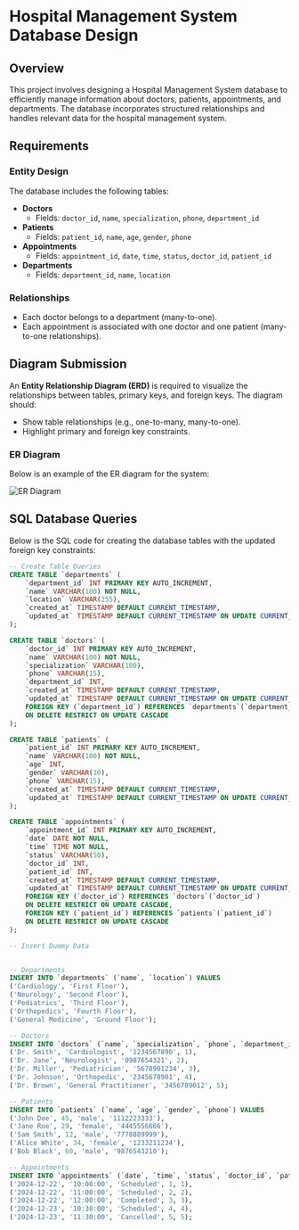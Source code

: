 # Hospital Management System Database Design

## Overview
This project involves designing a Hospital Management System database to efficiently manage information about doctors, patients, appointments, and departments. The database incorporates structured relationships and handles relevant data for the hospital management system.

## Requirements

### Entity Design
The database includes the following tables:

- **Doctors**
  - Fields: `doctor_id`, `name`, `specialization`, `phone`, `department_id`
- **Patients**
  - Fields: `patient_id`, `name`, `age`, `gender`, `phone`
- **Appointments**
  - Fields: `appointment_id`, `date`, `time`, `status`, `doctor_id`, `patient_id`
- **Departments**
  - Fields: `department_id`, `name`, `location`

### Relationships
- Each doctor belongs to a department (many-to-one).
- Each appointment is associated with one doctor and one patient (many-to-one relationships).

## Diagram Submission
An **Entity Relationship Diagram (ERD)** is required to visualize the relationships between tables, primary keys, and foreign keys. The diagram should:
- Show table relationships (e.g., one-to-many, many-to-one).
- Highlight primary and foreign key constraints.

### ER Diagram
Below is an example of the ER diagram for the system:

![ER Diagram](./path/to/your/ER-diagram-image.jpg)

## SQL Database Queries
Below is the SQL code for creating the database tables with the updated foreign key constraints:

```sql
-- Create Table Queries
CREATE TABLE `departments` (
    `department_id` INT PRIMARY KEY AUTO_INCREMENT,
    `name` VARCHAR(100) NOT NULL,
    `location` VARCHAR(255),
    `created_at` TIMESTAMP DEFAULT CURRENT_TIMESTAMP,
    `updated_at` TIMESTAMP DEFAULT CURRENT_TIMESTAMP ON UPDATE CURRENT_TIMESTAMP
);

CREATE TABLE `doctors` (
    `doctor_id` INT PRIMARY KEY AUTO_INCREMENT,
    `name` VARCHAR(100) NOT NULL,
    `specialization` VARCHAR(100),
    `phone` VARCHAR(15),
    `department_id` INT,
    `created_at` TIMESTAMP DEFAULT CURRENT_TIMESTAMP,
    `updated_at` TIMESTAMP DEFAULT CURRENT_TIMESTAMP ON UPDATE CURRENT_TIMESTAMP,
    FOREIGN KEY (`department_id`) REFERENCES `departments`(`department_id`)
    ON DELETE RESTRICT ON UPDATE CASCADE
);

CREATE TABLE `patients` (
    `patient_id` INT PRIMARY KEY AUTO_INCREMENT,
    `name` VARCHAR(100) NOT NULL,
    `age` INT,
    `gender` VARCHAR(10),
    `phone` VARCHAR(15),
    `created_at` TIMESTAMP DEFAULT CURRENT_TIMESTAMP,
    `updated_at` TIMESTAMP DEFAULT CURRENT_TIMESTAMP ON UPDATE CURRENT_TIMESTAMP
);

CREATE TABLE `appointments` (
    `appointment_id` INT PRIMARY KEY AUTO_INCREMENT,
    `date` DATE NOT NULL,
    `time` TIME NOT NULL,
    `status` VARCHAR(50),
    `doctor_id` INT,
    `patient_id` INT,
    `created_at` TIMESTAMP DEFAULT CURRENT_TIMESTAMP,
    `updated_at` TIMESTAMP DEFAULT CURRENT_TIMESTAMP ON UPDATE CURRENT_TIMESTAMP,
    FOREIGN KEY (`doctor_id`) REFERENCES `doctors`(`doctor_id`)
    ON DELETE RESTRICT ON UPDATE CASCADE,
    FOREIGN KEY (`patient_id`) REFERENCES `patients`(`patient_id`)
    ON DELETE RESTRICT ON UPDATE CASCADE
);

-- Insert Dummy Data


-- Departments
INSERT INTO `departments` (`name`, `location`) VALUES 
('Cardiology', 'First Floor'),
('Neurology', 'Second Floor'),
('Pediatrics', 'Third Floor'),
('Orthopedics', 'Fourth Floor'),
('General Medicine', 'Ground Floor');

-- Doctors
INSERT INTO `doctors` (`name`, `specialization`, `phone`, `department_id`) VALUES 
('Dr. Smith', 'Cardiologist', '1234567890', 1),
('Dr. Jane', 'Neurologist', '0987654321', 2),
('Dr. Miller', 'Pediatrician', '5678901234', 3),
('Dr. Johnson', 'Orthopedic', '2345678901', 4),
('Dr. Brown', 'General Practitioner', '3456789012', 5);

-- Patients
INSERT INTO `patients` (`name`, `age`, `gender`, `phone`) VALUES 
('John Doe', 45, 'male', '1112223333'),
('Jane Roe', 29, 'female', '4445556666'),
('Sam Smith', 12, 'male', '7778889999'),
('Alice White', 34, 'female', '1233211234'),
('Bob Black', 60, 'male', '9876543210');

-- Appointments
INSERT INTO `appointments` (`date`, `time`, `status`, `doctor_id`, `patient_id`) VALUES 
('2024-12-22', '10:00:00', 'Scheduled', 1, 1),
('2024-12-22', '11:00:00', 'Scheduled', 2, 2),
('2024-12-22', '12:00:00', 'Completed', 3, 3),
('2024-12-23', '10:30:00', 'Scheduled', 4, 4),
('2024-12-23', '11:30:00', 'Cancelled', 5, 5);

